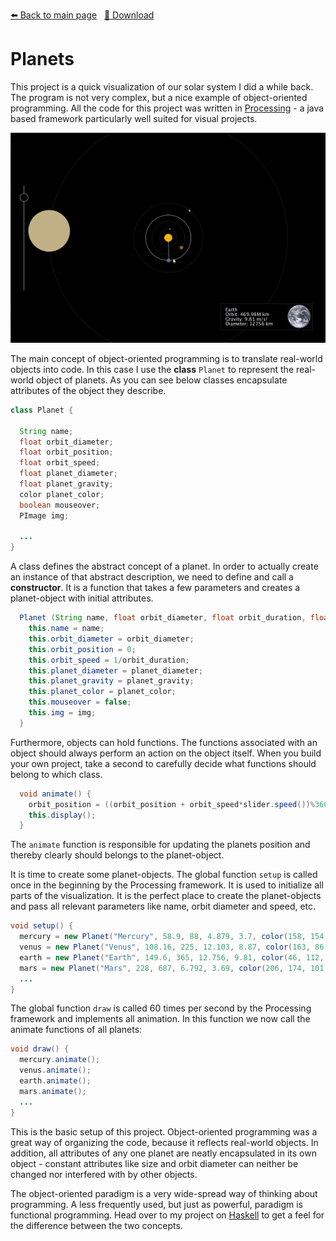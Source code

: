 <!-- Header -->
[⬅️ Back to main page](https://github.com/JonasKoenig/CodeOnMyMind) &nbsp;
[💾 Download](https://minhaskamal.github.io/DownGit/#/home?url=https:%2F%2Fgithub.com%2FJonasKoenig%2FCodeOnMyMind%2Ftree%2Fmaster%2Fprojects%2Fplanets)

# Planets

This project is a quick visualization of our solar system I did a while back. The program is not very complex, but a nice example of object-oriented programming. All the code for this project was written in [Processing](https://processing.org/) - a java based framework particularly well suited for visual projects.

![solar system](media/planets.gif)

The main concept of object-oriented programming is to translate real-world objects into code. In this case I use the **class** `Planet` to represent the real-world object of planets. As you can see below classes encapsulate attributes of the object they describe.


```java
class Planet {

  String name;
  float orbit_diameter;
  float orbit_position;
  float orbit_speed;
  float planet_diameter;
  float planet_gravity;
  color planet_color;
  boolean mouseover;
  PImage img;

  ...
}
```

A class defines the abstract concept of a planet. In order to actually create an instance of that abstract description, we need to define and call a **constructor**. It is a function that takes a few parameters and creates a planet-object with initial attributes.

```java
  Planet (String name, float orbit_diameter, float orbit_duration, float planet_diameter, float planet_gravity, color planet_color, PImage img) {
    this.name = name;
    this.orbit_diameter = orbit_diameter;
    this.orbit_position = 0;
    this.orbit_speed = 1/orbit_duration;
    this.planet_diameter = planet_diameter;
    this.planet_gravity = planet_gravity;
    this.planet_color = planet_color;
    this.mouseover = false;
    this.img = img;
  }
```

Furthermore, objects can hold functions. The functions associated with an object should always perform an action on the object itself. When you build your own project, take a second to carefully decide what functions should belong to which class.

```java
  void animate() {
    orbit_position = ((orbit_position + orbit_speed*slider.speed())%360);
    this.display();
  }
```

The `animate` function is responsible for updating the planets position and thereby clearly should belongs to the planet-object.

It is time to create some planet-objects. The global function `setup` is called once in the beginning by the Processing framework. It is used to initialize all parts of the visualization. It is the perfect place to create the planet-objects and pass all relevant parameters like name, orbit diameter and speed, etc.

```java
void setup() {
  mercury = new Planet("Mercury", 58.9, 88, 4.879, 3.7, color(158, 154, 151), img_mercury);
  venus = new Planet("Venus", 108.16, 225, 12.103, 8.87, color(163, 86, 35), img_venus);
  earth = new Planet("Earth", 149.6, 365, 12.756, 9.81, color(46, 112, 173), img_earth);
  mars = new Planet("Mars", 228, 687, 6.792, 3.69, color(206, 174, 101), img_mars);
  ...
}
```

The global function `draw` is called 60 times per second by the Processing framework and implements all animation. In this function we now call the animate functions of all planets:

```java
void draw() {
  mercury.animate();
  venus.animate();
  earth.animate();
  mars.animate();
  ...
}
```

This is the basic setup of this project. Object-oriented programming was a great way of organizing the code, because it reflects real-world objects. In addition, all attributes of any one planet are neatly encapsulated in its own object - constant attributes like size and orbit diameter can neither be changed nor interfered with by other objects.

The object-oriented paradigm is a very wide-spread way of thinking about programming. A less frequently used, but just as powerful, paradigm is functional programming. Head over to my project on [Haskell](../haskell-notes) to get a feel for the difference between the two concepts.
